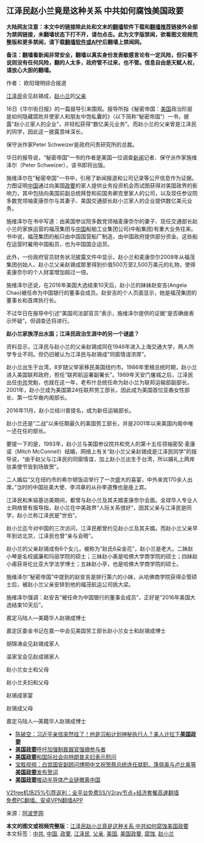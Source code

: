  <h2>江泽民赵小兰竟是这种关系 中共如何腐蚀美国政要</h2> <p class="notice"><b>大陆网友注意：本文中的链接除此处和文末的<a href="https://github.com/bannedbook/fanqiang" >翻墙</a>软件下载和<a href="https://github.com/killgcd/justmysocks/blob/master/README.md">翻墙推荐</a>链接外全部为禁网链接，未翻墙状态下打不开，请勿点击。此为文字版禁闻，欲看图文视频完整版和更多禁闻，请下载<a href="https://github.com/bannedbook/fanqiang">翻墙软件或APP</a>后翻墙上禁闻网。</p><p>备注：翻墙看新闻非常安全，翻墙以真实身份发表敏感言论有一定风险，但只看不说则没有任何风险，翻的人太多，政府管不过来，也不管。信息自由是天赋人权，请放心大胆的翻墙。</b></p>  <div class="entry"> <p>作者： 欧阳理明综合报道</p> <p id="conimg"><a href="https://www.bannedbook.org/bnews/tag/%e6%b1%9f%e6%b3%bd%e6%b0%91/" class="st_tag internal_tag" rel="tag" title="标签 江泽民 下的日志">江泽民</a>会见赵锡成，<a href="https://www.bannedbook.org/bnews/tag/%e8%b5%b5%e5%b0%8f%e5%85%b0/" class="st_tag internal_tag" rel="tag" title="标签 赵小兰 下的日志">赵小兰</a>的<a href="https://www.bannedbook.org/bnews/tag/%E7%88%B6%E4%BA%B2/" class="st_tag internal_tag" rel="tag" title="标签 父亲 下的日志">父亲</a></p> <p>16日《华尔街日报》的一篇报导引来围观。报导所指《秘密帝国：<a href="https://www.bannedbook.org/bnews/tag/%e7%be%8e%e5%9b%bd/" class="st_tag internal_tag" rel="tag" title="标签 美国 下的日志">美国</a>政治阶层是如何隐藏腐败并使家人和朋友中饱私囊的》（以下简称“秘密帝国”）一书，披露“赵小兰家人的企业”，并轻松获得“数亿美元业务”。而赵小兰的父亲曾是江泽民的同学，因此这一披露意味深长。</p> <p>保守派作家Peter Schweizer是政府问责研究所的总裁。</p> <p>华日的报导说，“秘密帝国”一书的作者是美国一位调查<span class='wp_keywordlink_affiliate'><a href="https://www.bannedbook.org/" title="新闻">新闻</a></span>记者、保守派作家施维泽尔（Peter Schweizer），该书即将出版。</p> <p>施维泽尔在“秘密帝国”一书中，引用了新闻报道和公司记录等公开信息作为证据。力图证明<span class='wp_keywordlink_affiliate'><a href="https://www.bannedbook.org/" title="中国" target="_blank">中国</a></span>通过向美国<a href="https://www.bannedbook.org/bnews/tag/%E6%94%BF%E8%A6%81/" class="st_tag internal_tag" rel="tag" title="标签 政要 下的日志">政要</a>的家人提供业务投资机会而试图获得对美国政界的影响力，其中包括向美国前副总统拜登和前国务卿克里家人的公司，以及现任参议院多数党领袖麦康奈尔与其妻子、美国交通部长赵小兰家人的企业提供数亿美元业务。</p> <p>施维泽尔在书中写道：由美国参议院多数党领袖麦康奈尔的妻子、现任交通部长赵小兰的家族运营的福茂集团与<a href="https://www.bannedbook.org/bnews/tag/%E4%B8%AD%E5%9B%BD/" class="st_tag internal_tag" rel="tag" title="标签 中国 下的日志">中国</a>船舶工业集团公司(中船集团)有重大业务往来。书中说，福茂集团的船只由中国国营船厂制造，由中国政府提供部分资金。这些船在运营时雇用中国船员，也为中国国企运货。</p> <p>此外，一份政府官员财务状况披露文件中显示，赵小兰和麦康奈尔2008年从福茂集团创始人、赵小兰父亲赵锡成那里得到价值500万至2,500万美元的礼物，使得麦康奈尔的个人财富增加超过一倍。</p>  <p>施维泽尔还说，在2016年美国大选结束10天后，赵小兰的妹妹赵安吉(Angela Chao)被任命为中国银行的董事会成员。赵安吉的个人页面显示，她是福茂集团的董事长和首席执行长。</p> <p>不过华日在报导中引述“美国司法部官员”表示，施维泽尔提供的证据“是否确凿表示怀疑”。但调查还将进行。</p> <p><strong>赵小兰家族浮出水面；江泽民政治生涯中的另一个谜底？</strong></p> <p>资料显示，江泽民与赵小兰的父亲赵锡成同在1946年进入上海交通大学，两人所学专业不同。但仍旧被认为江泽民与赵锡成“同窗情谊浓厚”。</p> <p>赵小兰出生于台湾，8岁随父举家移民美国纽约市。1986年里根总统时期，赵小兰进入美国联邦政府，担任“联邦航运署副署长”。1989年天安门屠城之后，江泽民出任<a href="https://www.bannedbook.org/bnews/tag/%e4%b8%ad%e5%85%b1/" class="st_tag internal_tag" rel="tag" title="标签 中共 下的日志">中共</a>党魁，也就在这一年，老布什总统任命为赵小兰为联邦运输部副部长。2001年，赵小兰成为美国第24任联邦劳工部长，因此成为美国首位亚裔女性部长、第一位华裔内阁部长。</p> <p>2016年11月，赵小兰经川普提名，成为新任运输部长。</p> <p>赵小兰还是“二战”以来任期最久的美国劳工部长，并是2001年以来美国内阁中唯一还在任的部长。</p> <p>要提一下的是，1993年，赵小兰与美国参议院共和党人的第十五任领袖密契·麦康诺（Mitch McConnell）结婚，网络上有关“赵小兰父亲赵锡成是江泽民同学”的报导说，“由于赵父与江泽民的同窗情谊，加上赵小兰出生于台湾，所以婚礼上两岸驻美使节皆到场致贺”。</p>  <p>二人婚后“又在纽约市的希尔顿饭店举行了一次盛大的喜宴，中外来宾170余人出席。”当时的中国驻美大使、李鸿章的从孙李道豫也是座上宾。</p> <p>江泽民和朱镕基访美期间，都曾与赵小兰及其夫婿麦康奈尔会面。全球华人专业人士网络曾有报导指，赵小兰在中美政界“人际关系很好”，因其父亲与江泽民是同学，赵小兰称江泽民是&#8221;世伯&#8221;。</p> <p>赵小兰迄今对中国的三次访问，江泽民都曾约见赵小兰及其夫婿。而赵小兰父亲早年到访北京，江泽民也曾“亲与会晤”。</p> <p>赵小兰的父亲赵锡成有6个女儿，被称为“赵氏6朵金花”，赵小兰是老大。二妹赵小琴是名校威廉和玛丽学院的硕士；三妹赵小美是哈佛大学商学院的硕士；四妹赵小甫获哥伦比亚大学法学博士；五妹赵小亭，也是哈佛大学商学院的硕士。</p> <p>施维泽尔“秘密帝国”中提到的赵安吉是排行第六的小妹，从哈佛商学院获得企管硕士后，被赵小兰父亲安排到他的福茂航运公司挑大梁。</p> <p>施维泽尔强调：赵安吉“被任命为中国银行的董事会成员”，正好是“2016年美国大选结束10天后”。</p> <p>嘉定马陆人—美籍华人赵锡成博士</p> <p>嘉定区委金书记在嘉一中会见美国劳工部长赵小兰女士和赵锡成博士</p>  <p>胡锦涛会见赵锡成家人</p> <p>温家宝会见赵成锡家人</p> <p>赵小兰女士和父母</p> <p>赵小兰夫妇和父母</p> <p>赵锡成家宴</p> <p>赵锡成父母</p> <p>嘉定马陆人—美籍华人赵锡成博士</p> <ul class='op-related-articles' title='相关阅读'> <li><a href='https://www.bannedbook.org/bnews/cbnews/20201210/1445390.html' target='_blank'>陈破空：习近平亲信突然挂了！他是沉船计划神秘执行人？美人计拉下<b>美国政要</b></a></li> <li><a href='https://www.bannedbook.org/bnews/cbnews/20201122/1434966.html' target='_blank'><b>美国政要</b>呼吁加强制裁器官强摘参与者</a></li> <li><a href='https://www.bannedbook.org/bnews/worldnews/usa/20201003/1407162.html' target='_blank'><b>美国政要</b>和国际社会向特朗普夫妇表示慰问</a></li> <li><a href='https://www.bannedbook.org/bnews/bannedvideo/20200520/1331405.html' target='_blank'>宝胜视频：白宫国安副顾问博明中文祝贺蔡总统连任就职、篷佩奥与卢比奥等<b>美国政要</b>发布贺词</a></li> <li><a href='https://www.bannedbook.org/bnews/comments/20200514/1328181.html' target='_blank'><b>美国政要</b>推动半导体产业链撤离中国</a></li> </ul> <p class="texttj"> <a href="https://github.com/bannedbook/fanqiang/wiki/V2ray%E6%9C%BA%E5%9C%BA" target="_blank">V2free机场25%引荐返利：全平台免费SS/V2ray节点+经济套餐高速翻墙</a><br/> <a href="https://github.com/bannedbook/fanqiang/wiki/%E7%A6%81%E9%97%BB%E7%BD%91%E5%AE%89%E5%8D%93%E7%BF%BB%E5%A2%99%E6%96%B0%E9%97%BBAPP" target="_blank">免费PC翻墙、安卓VPN翻墙APP</a></p><p> 来源：<a href="https://www.aboluowang.com/2020/1218/1535295.html" target="_blank">阿波罗网</a> </p> <a name='sharetosocial'></a>       <div><b>本文的图文或视频完整版</b>：<a href='https://www.bannedbook.org/bnews/cnnews/20201218/1450090.html'>江泽民赵小兰竟是这种关系 中共如何腐蚀美国政要</a></div>  </div><!--END ENTRY--> <div class="postfooter"> <div>本文标签：<a href="https://www.bannedbook.org/bnews/tag/%e4%b8%ad%e5%85%b1/" rel="tag">中共</a>, <a href="https://www.bannedbook.org/bnews/tag/%E4%B8%AD%E5%9B%BD/" rel="tag">中国</a>, <a href="https://www.bannedbook.org/bnews/tag/%E6%94%BF%E8%A6%81/" rel="tag">政要</a>, <a href="https://www.bannedbook.org/bnews/tag/%e6%b1%9f%e6%b3%bd%e6%b0%91/" rel="tag">江泽民</a>, <a href="https://www.bannedbook.org/bnews/tag/%E7%88%B6%E4%BA%B2/" rel="tag">父亲</a>, <a href="https://www.bannedbook.org/bnews/tag/%e7%be%8e%e5%9b%bd/" rel="tag">美国</a>, <a href="https://www.bannedbook.org/bnews/tag/%E7%BE%8E%E5%9B%BD%E6%94%BF%E8%A6%81/" rel="tag">美国政要</a>, <a href="https://www.bannedbook.org/bnews/tag/%E8%85%90%E8%9A%80/" rel="tag">腐蚀</a>, <a href="https://www.bannedbook.org/bnews/tag/%e8%b5%b5%e5%b0%8f%e5%85%b0/" rel="tag">赵小兰</a></div>  </div><!--END POSTFOOTER--> 